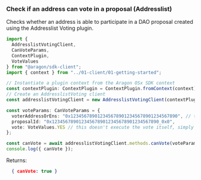 ### Check if an address can vote in a proposal (Addresslist)

Checks whether an address is able to participate in a DAO proposal created using the Addresslist Voting plugin.

```ts
import {
  AddresslistVotingClient,
  CanVoteParams,
  ContextPlugin,
  VoteValues
} from "@aragon/sdk-client";
import { context } from "../01-client/01-getting-started";

// Instantiate a plugin context from the Aragon OSx SDK context
const contextPlugin: ContextPlugin = ContextPlugin.fromContext(context);
// Create an AddresslistVoting client
const addresslistVotingClient = new AddresslistVotingClient(contextPlugin);

const voteParams: CanVoteParams = {
  voterAddressOrEns: "0x1234567890123456789012345678901234567890", // the address who's potential to vote you want to check
  proposalId: "0x1234567890123456789012345678901234567890_0x0",
  vote: VoteValues.YES // this doesn't execute the vote itself, simply checks whether that address can execute that vote. VoteValues can be NO, YES, or ABSTAIN
};

const canVote = await addresslistVotingClient.methods.canVote(voteParams);
console.log({ canVote });
```


Returns:

```json
  { canVote: true }
```